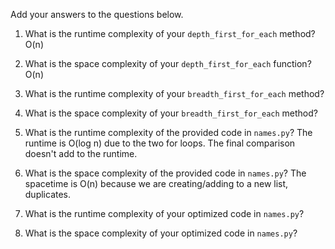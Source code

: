 Add your answers to the questions below.

1. What is the runtime complexity of your `depth_first_for_each` method?
    O(n)

2. What is the space complexity of your `depth_first_for_each` function?
    O(n)


3. What is the runtime complexity of your `breadth_first_for_each` method?

4. What is the space complexity of your `breadth_first_for_each` method?


5. What is the runtime complexity of the provided code in `names.py`? 
    The runtime is O(log n) due to the two for loops. The final comparison doesn't add to the runtime.

6. What is the space complexity of the provided code in `names.py`?
    The spacetime is O(n) because we are creating/adding to a new list, duplicates.

7. What is the runtime complexity of your optimized code in `names.py`?


8. What is the space complexity of your optimized code in `names.py`?
